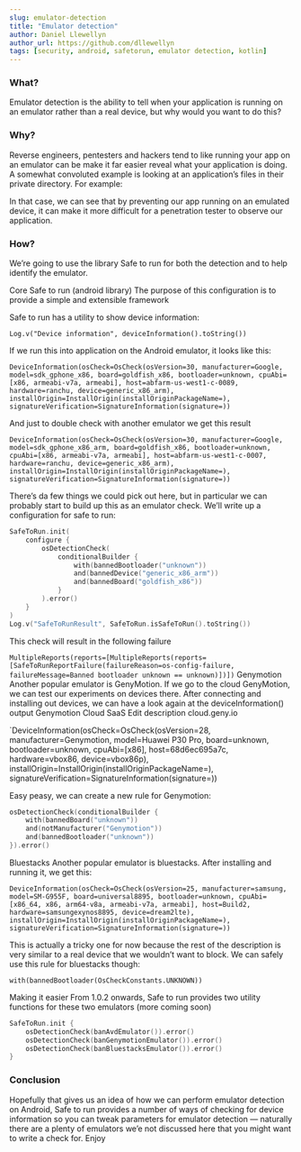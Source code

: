```yaml
---
slug: emulator-detection
title: "Emulator detection"
author: Daniel Llewellyn
author_url: https://github.com/dllewellyn
tags: [security, android, safetorun, emulator detection, kotlin]
---
```


### What?

Emulator detection is the ability to tell when your application is running on an emulator rather than a real device, but why would you want to do this?


### Why?

Reverse engineers, pentesters and hackers tend to like running your app on an emulator can be make it far easier reveal what your application is doing. A somewhat convoluted example is looking at an application’s files in their private directory. For example:

In that case, we can see that by preventing our app running on an emulated device, it can make it more difficult for a penetration tester to observe our application.

### How?
We’re going to use the library Safe to run for both the detection and to help identify the emulator.

Core Safe to run (android library) The purpose of this configuration is to provide a simple and extensible framework

Safe to run has a utility to show device information:

`Log.v("Device information", deviceInformation().toString())`

If we run this into application on the Android emulator, it looks like this:

`DeviceInformation(osCheck=OsCheck(osVersion=30, manufacturer=Google, model=sdk_gphone_x86, board=goldfish_x86, bootloader=unknown, cpuAbi=[x86, armeabi-v7a, armeabi], host=abfarm-us-west1-c-0089, hardware=ranchu, device=generic_x86_arm), installOrigin=InstallOrigin(installOriginPackageName=), signatureVerification=SignatureInformation(signature=))`

And just to double check with another emulator we get this result

`DeviceInformation(osCheck=OsCheck(osVersion=30, manufacturer=Google, model=sdk_gphone_x86_arm, board=goldfish_x86, bootloader=unknown, cpuAbi=[x86, armeabi-v7a, armeabi], host=abfarm-us-west1-c-0007, hardware=ranchu, device=generic_x86_arm), installOrigin=InstallOrigin(installOriginPackageName=), signatureVerification=SignatureInformation(signature=))`

There’s da few things we could pick out here, but in particular we can probably start to build up this as an emulator check. We’ll write up a configuration for safe to run:

```kotlin
SafeToRun.init(
    configure {
        osDetectionCheck(
            conditionalBuilder {
                with(bannedBootloader("unknown"))
                and(bannedDevice("generic_x86_arm"))
                and(bannedBoard("goldfish_x86"))
            }
        ).error()
    }
)
Log.v("SafeToRunResult", SafeToRun.isSafeToRun().toString())
```
This check will result in the following failure

`MultipleReports(reports=[MultipleReports(reports=[SafeToRunReportFailure(failureReason=os-config-failure, failureMessage=Banned bootloader unknown == unknown)])])`
Genymotion
Another popular emulator is GenyMotion. If we go to the cloud GenyMotion, we can test our experiments on devices there. After connecting and installing out devices, we can have a look again at the deviceInformation() output
Genymotion Cloud SaaS
Edit description
cloud.geny.io

`DeviceInformation(osCheck=OsCheck(osVersion=28, manufacturer=Genymotion, model=Huawei P30 Pro, board=unknown, bootloader=unknown, cpuAbi=[x86], host=68d6ec695a7c, hardware=vbox86, device=vbox86p), installOrigin=InstallOrigin(installOriginPackageName=), signatureVerification=SignatureInformation(signature=))

Easy peasy, we can create a new rule for Genymotion:

```kotlin
osDetectionCheck(conditionalBuilder {
    with(bannedBoard("unknown"))
    and(notManufacturer("Genymotion"))
    and(bannedBootloader("unknown"))
}).error()
```

Bluestacks
Another popular emulator is bluestacks. After installing and running it, we get this:

`DeviceInformation(osCheck=OsCheck(osVersion=25, manufacturer=samsung, model=SM-G955F, board=universal8895, bootloader=unknown, cpuAbi=[x86_64, x86, arm64-v8a, armeabi-v7a, armeabi], host=Build2, hardware=samsungexynos8895, device=dream2lte), installOrigin=InstallOrigin(installOriginPackageName=), signatureVerification=SignatureInformation(signature=))`

This is actually a tricky one for now because the rest of the description is very similar to a real device that we wouldn’t want to block. We can safely use this rule for bluestacks though:

`with(bannedBootloader(OsCheckConstants.UNKNOWN))`

Making it easier
From 1.0.2 onwards, Safe to run provides two utility functions for these two emulators (more coming soon)

```kotlin
SafeToRun.init {
    osDetectionCheck(banAvdEmulator()).error()
    osDetectionCheck(banGenymotionEmulator()).error()
    osDetectionCheck(banBluestacksEmulator()).error()
}
```

### Conclusion

Hopefully that gives us an idea of how we can perform emulator detection on Android, Safe to run provides a number of ways of checking for device information so you can tweak parameters for emulator detection — naturally there are a plenty of emulators we’e not discussed here that you might want to write a check for.
Enjoy
